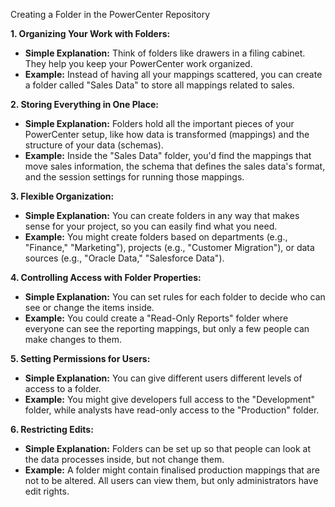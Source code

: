 Creating a Folder in the PowerCenter Repository

**1. Organizing Your Work with Folders:**

* **Simple Explanation:** Think of folders like drawers in a filing cabinet. They help you keep your PowerCenter work organized.
* **Example:** Instead of having all your mappings scattered, you can create a folder called "Sales Data" to store all mappings related to sales.

**2. Storing Everything in One Place:**

* **Simple Explanation:** Folders hold all the important pieces of your PowerCenter setup, like how data is transformed (mappings) and the structure of your data (schemas).
* **Example:** Inside the "Sales Data" folder, you'd find the mappings that move sales information, the schema that defines the sales data's format, and the session settings for running those mappings.

**3. Flexible Organization:**

* **Simple Explanation:** You can create folders in any way that makes sense for your project, so you can easily find what you need.
* **Example:** You might create folders based on departments (e.g., "Finance," "Marketing"), projects (e.g., "Customer Migration"), or data sources (e.g., "Oracle Data," "Salesforce Data").

**4. Controlling Access with Folder Properties:**

* **Simple Explanation:** You can set rules for each folder to decide who can see or change the items inside.
* **Example:** You could create a "Read-Only Reports" folder where everyone can see the reporting mappings, but only a few people can make changes to them.

**5. Setting Permissions for Users:**

* **Simple Explanation:** You can give different users different levels of access to a folder.
* **Example:** You might give developers full access to the "Development" folder, while analysts have read-only access to the "Production" folder.

**6. Restricting Edits:**

* **Simple Explanation:** Folders can be set up so that people can look at the data processes inside, but not change them.
* **Example:** A folder might contain finalised production mappings that are not to be altered. All users can view them, but only administrators have edit rights.
